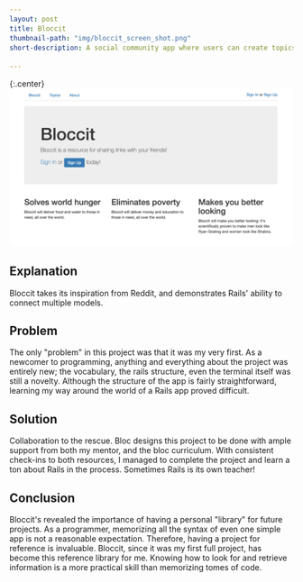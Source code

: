 ```yaml
---
layout: post
title: Bloccit
thumbnail-path: "img/bloccit_screen_shot.png"
short-description: A social community app where users can create topics, write posts, add comments, and vote on existing posts.

---
```


{:.center}
[<img src="/img/bloccit_screen_shot.png">](https://github.com/tcburns24/bloccit3)

## Explanation

Bloccit takes its inspiration from Reddit, and demonstrates Rails' ability to connect multiple models.

## Problem

The only "problem" in this project was that it was my very first. As a newcomer to programming, anything and everything about the project was entirely new; the vocabulary, the rails structure, even the terminal itself was still a novelty. Although the structure of the app is fairly straightforward, learning my way around the world of a Rails app proved difficult.

## Solution

Collaboration to the rescue. Bloc designs this project to be done with ample support from both my mentor, and the bloc curriculum. With consistent check-ins to both resources, I managed to complete the project and learn a ton about Rails in the process. Sometimes Rails is its own teacher!


## Conclusion

Bloccit's revealed the importance of having a personal "library" for future projects. As a programmer, memorizing all the syntax of even one simple app is not a reasonable expectation. Therefore, having a project for reference is invaluable. Bloccit, since it was my first full project, has become this reference library for me. Knowing how to look for and retrieve information is a more practical skill than memorizing tomes of code.
